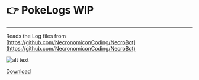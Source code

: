 
# :point_right: PokeLogs WIP
----
Reads the Log files from 
[https://github.com/NecronomiconCoding/NecroBot](https://github.com/NecronomiconCoding/NecroBot)

![alt text](https://github.com/cannap/PokeLogs/blob/master/assets/image.png?raw=true "Logo Title Text 1")

[Download](https://github.com/cannap/PokeLogs/releases)
